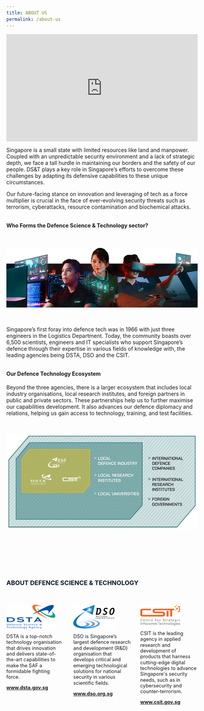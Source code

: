 ```yaml
---
title: ABOUT US
permalink: /about-us
---
```


<style>.embed-container { position: relative; padding-bottom: 56.25%; height: 0; overflow: hidden; max-width: 100%; } .embed-container iframe, .embed-container object, .embed-container embed { position: absolute; top: 0; left: 0; width: 100%; height: 100%; }</style><div class='embed-container'><iframe src='https://www.youtube.com/embed/x829y3A4blA' frameborder='0' allowfullscreen></iframe></div>
<p style="">Singapore is a small state with limited resources like land and manpower. Coupled with an unpredictable security environment and a lack of strategic depth, we face a tall hurdle in maintaining our borders and the safety of our people. DS&T plays a key role in Singapore’s efforts to overcome these challenges by adapting its defensive capabilities to these unique circumstances.</p>
<p>
Our future-facing stance on innovation and leveraging of tech as a force multiplier is crucial in the face 
of ever-evolving security threats such as terrorism, cyberattacks, resource contamination and 
biochemical attacks.  
	</p>
<h4 style="font-weight:bold;margin-top:2rem;">Who Forms the Defence Science & Technology sector?</h4>
<img src="/images/about/About_Hero.jpg" style="margin:2rem 0;" />
<p>Singapore’s first foray into defence tech was in 1966 with just three engineers in the Logistics Department. Today, the community boasts over 6,500 scientists, engineers and IT specialists who support Singapore’s defence through their expertise in various fields of knowledge with, the leading agencies being DSTA, DSO and the CSIT. <p>
	
<h4 style="font-weight:bold;margin-top:2rem;">Our Defence Technology Ecosystem</h4>
<p>Beyond the three agencies, there is a larger ecosystem that includes local industry organisations, local research institutes, and foreign partners in public and private sectors. These partnerships help us to further maximise our capabilities development. It also advances our defence diplomacy and relations, helping us gain access to technology, training, and test facilities.  <p>
	
<img src="/images/about/About_DTCEcosystem.jpg" style="margin:2rem 0;" />
<h3 style="font-weight:bold;margin-top:6rem;color:#0C1926;">ABOUT DEFENCE SCIENCE & TECHNOLOGY</h3>

<style>
    .dst-3-col{display:flex;justify-content:space-between;}
    .dst-col{display:flex;width:30%;flex-direction:column;}
    .dst-col img{
    width:fit-content;
    margin:2rem 0 0 0;
    }
    
	@media (max-width:767px){
    .dst-3-col{
        flex-direction:column;
    }
    
    .dst-col{
    width:100%;}
    }
</style>

<div class="dst-3-col">
	<div class="dst-col">
		<img src="/images/dsta-logo.png" style=""/>
			<p style="font-size:0.8rem;line-height:1.2">DSTA is a top-notch technology organisation that drives innovation and delivers state-of-the-art capabilities to make the SAF a formidable fighting force.</p>
			<a href="https://www.dsta.gov.sg/home" target="_blank" style="font-weight:bold;font-size:0.8rem;line-height:1.2">www.dsta.gov.sg</a>
	</div>
	<div class="dst-col">
		<img src="/images/dso-logo.png" style=""/>
			<p style="font-size:0.8rem;line-height:1.2">DSO is Singapore’s largest defence research and development (R&D) organisation that develops critical and emerging technological solutions for national security in various scientific fields. 
</p>
			<a href="https://www.dso.org.sg" target="_blank" style="font-weight:bold;font-size:0.8rem;line-height:1.2">www.dso.org.sg</a>
	</div>
	<div class="dst-col">
		<img src="/images/csit-logo.png" style=""/>
			<p style="font-size:0.8rem;line-height:1.2">CSIT is the leading agency in applied research and development of products that harness cutting-edge digital technologies to advance Singapore's security needs, such as in cybersecurity and counter-terrorism.</p>
			<a href="https://www.csit.gov.sg" target="_blank" style="font-weight:bold;font-size:0.8rem;line-height:1.2">www.csit.gov.sg</a>
	</div>
</div>